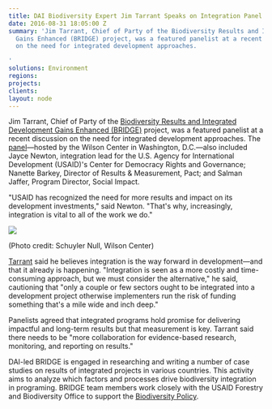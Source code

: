 ```yaml
---
title: DAI Biodiversity Expert Jim Tarrant Speaks on Integration Panel
date: 2016-08-31 18:05:00 Z
summary: 'Jim Tarrant, Chief of Party of the Biodiversity Results and Integrated Development
  Gains Enhanced (BRIDGE) project, was a featured panelist at a recent discussion
  on the need for integrated development approaches.

'
solutions: Environment
regions: 
projects: 
clients: 
layout: node
---
```


Jim Tarrant, Chief of Party of the [Biodiversity Results and Integrated Development Gains Enhanced (BRIDGE)][1] project, was a featured panelist at a recent discussion on the need for integrated development approaches. The [panel][2]—hosted by the Wilson Center in Washington, D.C.—also included Jayce Newton, integration lead for the U.S. Agency for International Development (USAID)'s Center for Democracy Rights and Governance; Nanette Barkey, Director of Results & Measurement, Pact; and Salman Jaffer, Program Director, Social Impact.

"USAID has recognized the need for more results and impact on its development investments," said Newton. "That's why, increasingly, integration is vital to all of the work we do."

![][3]

(Photo credit: Schuyler Null, Wilson Center)

[Tarrant][4] said he believes integration is the way forward in development—and that it already is happening. "Integration is seen as a more costly and time-consuming approach, but we must consider the alternative," he said, cautioning that "only a couple or few sectors ought to be integrated into a development project otherwise implementers run the risk of funding something that's a mile wide and inch deep."

Panelists agreed that integrated programs hold promise for delivering impactful and long-term results but that measurement is key. Tarrant said there needs to be "more collaboration for evidence-based research, monitoring, and reporting on results."

DAI-led BRIDGE is engaged in researching and writing a number of case studies on results of integrated projects in various countries. This activity aims to analyze which factors and processes drive biodiversity integration in programing. BRIDGE team members work closely with the USAID Forestry and Biodiversity Office to support the [Biodiversity Policy][5].

[1]: /our-work/projects/worldwide-biodiversity-results-and-integrated-development-gains-enhanced-bridge
[2]: https://www.wilsoncenter.org/event/building-case-for-integrated-development-identifying-and-answering-key-research-questions
[3]: https://assetify-dai.com/news/jim%20tarrant%20panel.jpg
[4]: /who-we-are/our-team/jim-tarrant
[5]: https://www.usaid.gov/sites/default/files/documents/1865/USAID%20Biodiversity%20Policy%20-%20June%202015.pdf
